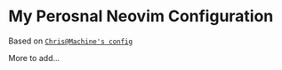 # My Perosnal Neovim Configuration

Based on [`Chris@Machine's config`](https://github.com/ChristianChiarulli/nvim)

More to add...
